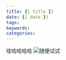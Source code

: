 ```yaml
---
title: {{ title }}
date: {{ date }}
tags:
keywords:
categories:
---
```

哇哈哈哈哈
![随便试试](https://cdn.jsdelivr.net/gh/zzy-ac/My-Selves-Cloud@main/images/hexo-plus-plus/1647857286000.ico)